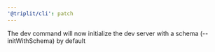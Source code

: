 ```yaml
---
'@triplit/cli': patch
---
```


The dev command will now initialize the dev server with a schema (--initWithSchema) by default
